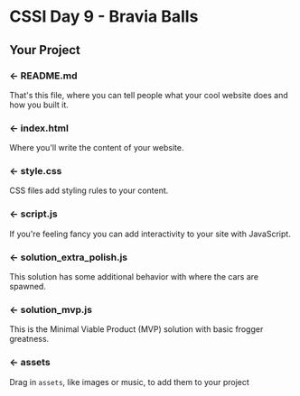 CSSI Day 9 - Bravia Balls
=================

Your Project
------------

### ← README.md

That's this file, where you can tell people what your cool website does and how you built it.

### ← index.html

Where you'll write the content of your website. 

### ← style.css

CSS files add styling rules to your content.

### ← script.js

If you're feeling fancy you can add interactivity to your site with JavaScript.

### ← solution_extra_polish.js

This solution has some additional behavior with where the cars are spawned.

### ← solution_mvp.js

This is the Minimal Viable Product (MVP) solution with basic frogger greatness.

### ← assets

Drag in `assets`, like images or music, to add them to your project
